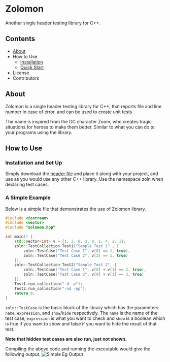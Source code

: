# Zolomon
Another single header testing library for C++.

## Contents

- [About](#about)
- How to Use
    - [Installation](#installation-and-set-up)
    - [Quick Start](#a-simple-example)
- License
- Contributors

## About
Zolomon is  a single header testing library for C++, that reports file and line number in case of error, and can be used to create unit tests

The name is inspired from the DC character Zoom, who creates tragic situations for heroes to make them better. Similar to what you can do to your programs using the library.

## How to Use
### Installation and Set Up
Simply download the [header file](https://raw.githubusercontent.com/PK-cod3ch3mist/Zolomon/main/zolomon.hpp?token=ANHLDA6AV5SHVJRQVTHP4NTBFIGVY) and place it along with your project, and use as you would use any other C++ library. Use the namespace zoln when declaring test cases.

### A Simple Example
Below is a simple file that demonstrates the use of Zolomon library.
```c++
#include <iostream>
#include <vector>
#include "zolomon.hpp"

int main() {
    std::vector<int> v = {1, 2, 0, 3, 0, 1, 4, 2, 1};
    zoln::TestCollection Test1("Sample Test 1" , {
        zoln::TestCase("Test Case 1", v[0] == 1, true),
        zoln::TestCase("Test Case 2", v[2] == 1, true)
    });
    zoln::TestCollection Test2("Sample Test 2", {
        zoln::TestCase("Test Case 1", v[0] + v[1] == 2, true),
        zoln::TestCase("Test Case 2", v[0] + v[1] == 3, true)
    });
    Test1.run_collection("-d -p");
    Test2.run_collection("-nd -np");
	return 0;
}
```
`zoln::TestCase` is the basic block of the library which has the parameters: `name`, `expression`, and `show`/`hide` respectively. The `name` is the name of the test case, `expression` is what you want to check and `show` is a boolean which is true if you want to show and false if you want to hide the result of that test.

**Note that hidden test cases are also run, just not shown.**

Compiling the above code and running the executable would give the following output.
![Simple Eg Output]()